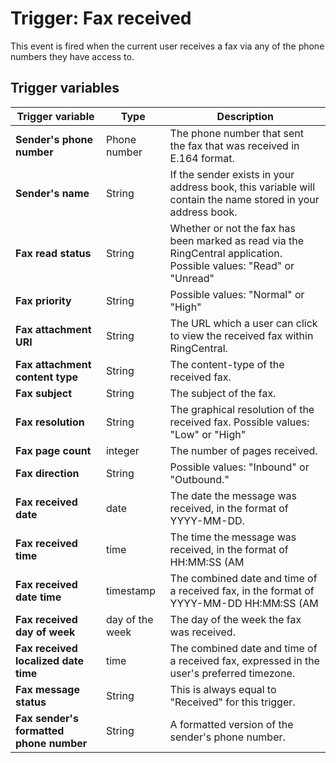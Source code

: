 # Trigger: Fax received

This event is fired when the current user receives a fax via any of the phone numbers they have access to. 

## Trigger variables

| Trigger variable | Type | Description |
|-|-|-|
| **Sender's phone number** | Phone number | The phone number that sent the fax that was received in E.164 format. |
| **Sender's name** | String | If the sender exists in your address book, this variable will contain the name stored in your address book. | **Recipient's phone number** | Phone number | The phone number that received the fax in E.164 format. |
| **Fax read status** | String | Whether or not the fax has been marked as read via the RingCentral application. Possible values: "Read" or "Unread" |
| **Fax priority** | String | Possible values: "Normal" or "High" |
| **Fax attachment URI** | String | The URL which a user can click to view the received fax within RingCentral. |
| **Fax attachment content type** | String | The content-type of the received fax. |
| **Fax subject** | String | The subject of the fax. |
| **Fax resolution** | String | The graphical resolution of the received fax. Possible values: "Low" or "High" |
| **Fax page count** | integer | The number of pages received. |
| **Fax direction** | String | Possible values: "Inbound" or "Outbound." |
| **Fax received date** | date | The date the message was received, in the format of YYYY-MM-DD. |
| **Fax received time** | time | The time the message was received, in the format of HH:MM:SS (AM|PM) | 
| **Fax received date time** | timestamp | The combined date and time of a received fax, in the format of YYYY-MM-DD HH:MM:SS (AM|PM) |
| **Fax received day of week** | day of the week | The day of the week the fax was received. |
| **Fax received localized date time** | time | The combined date and time of a received fax, expressed in the user's preferred timezone. |
| **Fax message status** | String | This is always equal to "Received" for this trigger. |
| **Fax sender's formatted phone number** | String | A formatted version of the sender's phone number. |

